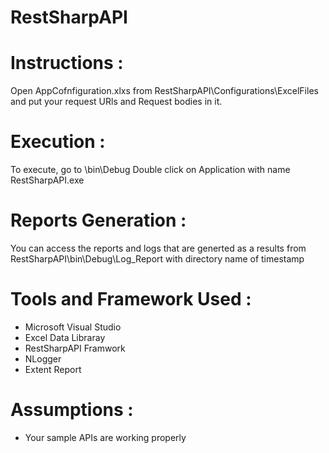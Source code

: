 # RestSharpAPI

# Instructions : 
Open AppCofnfiguration.xlxs from RestSharpAPI\Configurations\ExcelFiles and put your request URls and Request bodies in it. 

# Execution : 
To execute, go to \bin\Debug Double click on Application with name RestSharpAPI.exe

# Reports Generation : 
You can access the reports and logs that are generted as a results from RestSharpAPI\bin\Debug\Log_Report with directory name of timestamp

# Tools and Framework Used : 
- Microsoft Visual Studio
- Excel Data Libraray 
- RestSharpAPI Framwork
- NLogger 
- Extent Report 

# Assumptions : 
- Your sample APIs are working properly

